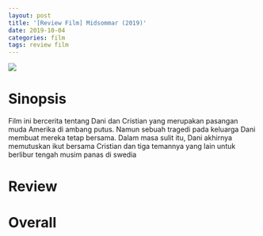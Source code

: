 ```yaml
---
layout: post
title: '[Review Film] Midsommar (2019)'
date: 2019-10-04
categories: film
tags: review film
---
```


![](https://upload.wikimedia.org/wikipedia/en/thumb/8/84/The_Cabin_in_the_Woods_%282012%29_theatrical_poster.jpg/215px-The_Cabin_in_the_Woods_%282012%29_theatrical_poster.jpg)

# Sinopsis
Film ini bercerita tentang Dani dan Cristian yang merupakan pasangan muda Amerika di ambang putus. Namun sebuah tragedi pada keluarga Dani membuat mereka tetap bersama. Dalam masa sulit itu, Dani akhirnya memutuskan ikut bersama Cristian dan tiga temannya yang lain untuk berlibur tengah musim panas di swedia

# Review

# Overall

